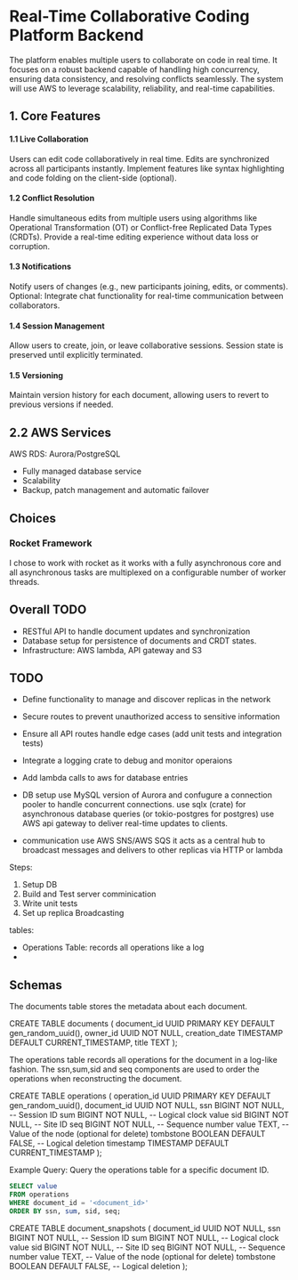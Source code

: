# Real-Time Collaborative Coding Platform Backend
The platform enables multiple users to collaborate on code in real time. It focuses on a robust backend capable of handling high concurrency, ensuring data consistency, and resolving conflicts seamlessly. The system will use AWS to leverage scalability, reliability, and real-time capabilities.

## 1. **Core Features**
#### 1.1 Live Collaboration
Users can edit code collaboratively in real time.
Edits are synchronized across all participants instantly.
Implement features like syntax highlighting and code folding on the client-side (optional).
#### 1.2 Conflict Resolution
Handle simultaneous edits from multiple users using algorithms like Operational Transformation (OT) or Conflict-free Replicated Data Types (CRDTs).
Provide a real-time editing experience without data loss or corruption.
#### 1.3 Notifications
Notify users of changes (e.g., new participants joining, edits, or comments).
Optional: Integrate chat functionality for real-time communication between collaborators.
#### 1.4 Session Management
Allow users to create, join, or leave collaborative sessions.
Session state is preserved until explicitly terminated.
#### 1.5 Versioning
Maintain version history for each document, allowing users to revert to previous versions if needed.

## 2.2 AWS Services
AWS RDS: Aurora/PostgreSQL
- Fully managed database service
- Scalability
- Backup, patch management and automatic failover


## Choices
### Rocket Framework
I chose to work with rocket as it works with a fully asynchronous core and all asynchronous tasks are multiplexed on a configurable number of worker threads.

## Overall TODO
- RESTful API to handle document updates and synchronization
- Database setup for persistence of documents and CRDT states.
- Infrastructure: AWS lambda, API gateway and S3

## TODO
- Define functionality to manage and discover replicas in the network
- Secure routes to prevent unauthorized access to sensitive information
- Ensure all API routes handle edge cases (add unit tests and integration tests)
- Integrate a logging crate to debug and monitor operaions
- Add lambda calls to aws for database entries

- DB setup
use MySQL version of Aurora and confugure a connection pooler to handle concurrent connections.
use sqlx (crate) for asynchronous database queries (or tokio-postgres for postgres)
use AWS api gateway to deliver real-time updates to clients.

- communication
use AWS SNS/AWS SQS it acts as a central hub to broadcast messages and delivers to other replicas via HTTP or lambda


Steps: 
1. Setup DB
2. Build and Test server comminication
3. Write unit tests
4. Set up replica Broadcasting

tables: 
- Operations Table: records all operations like a log
- 

## Schemas

The documents table stores the metadata about each document.

CREATE TABLE documents (
    document_id UUID PRIMARY KEY DEFAULT gen_random_uuid(),
    owner_id UUID NOT NULL,
    creation_date TIMESTAMP DEFAULT CURRENT_TIMESTAMP,
    title TEXT
);

The operations table records all operations for the document in a log-like fashion.
The ssn,sum,sid and seq components are used to order the operations when reconstructing the document.

CREATE TABLE operations (
    operation_id UUID PRIMARY KEY DEFAULT gen_random_uuid(),
    document_id UUID NOT NULL,
    ssn BIGINT NOT NULL,    -- Session ID
    sum BIGINT NOT NULL,    -- Logical clock value
    sid BIGINT NOT NULL,    -- Site ID
    seq BIGINT NOT NULL,    -- Sequence number
    value TEXT,             -- Value of the node (optional for delete)
    tombstone BOOLEAN DEFAULT FALSE, -- Logical deletion
    timestamp TIMESTAMP DEFAULT CURRENT_TIMESTAMP
);


Example Query: 
Query the operations table for a specific document ID.

```SQL
SELECT value
FROM operations
WHERE document_id = '<document_id>'
ORDER BY ssn, sum, sid, seq;
```

CREATE TABLE document_snapshots (
    document_id UUID NOT NULL,
    ssn BIGINT NOT NULL,    -- Session ID
    sum BIGINT NOT NULL,    -- Logical clock value
    sid BIGINT NOT NULL,    -- Site ID
    seq BIGINT NOT NULL,    -- Sequence number
    value TEXT,             -- Value of the node (optional for delete)
    tombstone BOOLEAN DEFAULT FALSE, -- Logical deletion
);


